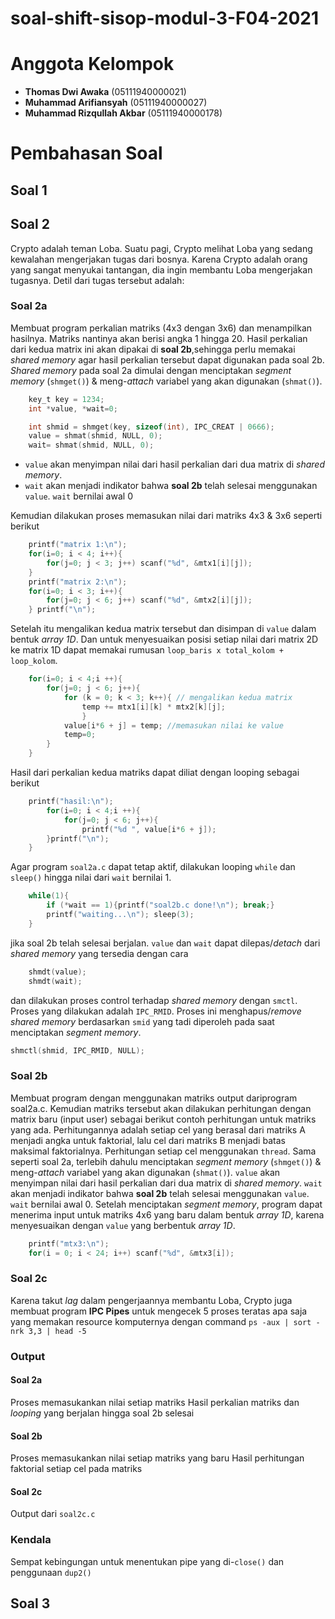 # soal-shift-sisop-modul-3-F04-2021

# Anggota Kelompok
- **Thomas Dwi Awaka** (05111940000021)
- **Muhammad Arifiansyah** (05111940000027)
- **Muhammad Rizqullah Akbar** (05111940000178)

# Pembahasan Soal
## Soal 1

## Soal 2
Crypto adalah teman Loba. Suatu pagi, Crypto melihat Loba yang sedang kewalahan mengerjakan tugas dari bosnya. Karena Crypto adalah orang yang sangat menyukai tantangan, dia ingin membantu Loba mengerjakan tugasnya. Detil dari tugas tersebut adalah:
### Soal 2a
Membuat program perkalian matriks (4x3 dengan 3x6) dan menampilkan hasilnya. Matriks nantinya akan berisi angka 1 hingga 20. Hasil perkalian dari kedua matrix ini akan dipakai di **soal 2b**,sehingga perlu memakai _shared memory_ agar hasil perkalian tersebut dapat digunakan pada soal 2b.
_Shared memory_ pada soal 2a dimulai dengan menciptakan _segment memory_ (`shmget()`) & meng-_attach_ variabel yang akan digunakan (`shmat()`).
```C
    key_t key = 1234;
    int *value, *wait=0;

    int shmid = shmget(key, sizeof(int), IPC_CREAT | 0666);
    value = shmat(shmid, NULL, 0);
    wait= shmat(shmid, NULL, 0);
```
- `value` akan menyimpan nilai dari hasil perkalian dari dua matrix di _shared memory_.
- `wait` akan menjadi indikator bahwa __soal 2b__ telah selesai menggunakan `value`. `wait` bernilai awal 0

Kemudian dilakukan proses memasukan nilai dari matriks 4x3 & 3x6 seperti berikut
```C
    printf("matrix 1:\n");
    for(i=0; i < 4; i++){
        for(j=0; j < 3; j++) scanf("%d", &mtx1[i][j]);
    }
    printf("matrix 2:\n");
    for(i=0; i < 3; i++){
        for(j=0; j < 6; j++) scanf("%d", &mtx2[i][j]);
    } printf("\n");
```
Setelah itu mengalikan kedua matrix tersebut dan disimpan di `value` dalam bentuk _array 1D_. Dan untuk menyesuaikan posisi setiap nilai dari matrix 2D ke matrix 1D dapat memakai rumusan `loop_baris x total_kolom + loop_kolom`.
```C
    for(i=0; i < 4;i ++){
        for(j=0; j < 6; j++){
            for (k = 0; k < 3; k++){ // mengalikan kedua matrix
                temp += mtx1[i][k] * mtx2[k][j]; 
				}
            value[i*6 + j] = temp; //memasukan nilai ke value
            temp=0;
        }
    } 
```
Hasil dari perkalian kedua matriks dapat diliat dengan looping sebagai berikut
```C
    printf("hasil:\n");
        for(i=0; i < 4;i ++){
            for(j=0; j < 6; j++){
                printf("%d ", value[i*6 + j]);
        }printf("\n");
    }
```
Agar program ```soal2a.c``` dapat tetap aktif, dilakukan looping `while` dan `sleep()` hingga nilai dari `wait` bernilai 1.
```C
    while(1){
		if (*wait == 1){printf("soal2b.c done!\n"); break;}
		printf("waiting...\n"); sleep(3);
	}
```
jika soal 2b telah selesai berjalan. `value` dan `wait` dapat dilepas/_detach_ dari _shared memory_ yang tersedia dengan cara
```C
    shmdt(value);
    shmdt(wait);
```
dan dilakukan proses control terhadap _shared memory_ dengan `smctl`. Proses yang dilakukan adalah `IPC_RMID`. Proses ini menghapus/_remove_ _shared memory_ berdasarkan `smid` yang tadi diperoleh pada saat menciptakan _segment memory_.
```C
shmctl(shmid, IPC_RMID, NULL);
```
### Soal 2b
Membuat program dengan menggunakan matriks output dariprogram soal2a.c. Kemudian matriks tersebut akan dilakukan perhitungan dengan matrix baru (input user) sebagai berikut contoh perhitungan untuk matriks yang ada. Perhitungannya adalah setiap cel yang berasal dari matriks A menjadi angka untuk faktorial, lalu cel dari matriks B menjadi batas maksimal faktorialnya. Perhitungan setiap cel menggunakan `thread`.
Sama seperti soal 2a, terlebih dahulu menciptakan _segment memory_ (`shmget()`) & meng-_attach_ variabel yang akan digunakan (`shmat()`). `value` akan menyimpan nilai dari hasil perkalian dari dua matrix di _shared memory_. `wait` akan menjadi indikator bahwa __soal 2b__ telah selesai menggunakan `value`. `wait` bernilai awal 0.
Setelah menciptakan _segment memory_, program dapat menerima input untuk matriks 4x6 yang baru dalam bentuk _array 1D_, karena menyesuaikan dengan `value` yang berbentuk _array 1D_.
```C
    printf("mtx3:\n");
    for(i = 0; i < 24; i++) scanf("%d", &mtx3[i]);
```

### Soal 2c
Karena takut _lag_ dalam pengerjaannya membantu Loba, Crypto juga membuat program __IPC Pipes__ untuk mengecek 5 proses teratas apa saja yang memakan resource komputernya dengan command `ps -aux | sort -nrk 3,3 | head -5`

### Output
#### Soal 2a
Proses memasukankan nilai setiap matriks
Hasil perkalian matriks dan _looping_ yang berjalan hingga soal 2b selesai
#### Soal 2b
Proses memasukankan nilai setiap matriks yang baru
Hasil perhitungan faktorial setiap cel pada matriks
#### Soal 2c
Output dari `soal2c.c`
### Kendala
Sempat kebingungan untuk menentukan pipe yang di-`close()` dan penggunaan `dup2()`

## Soal 3
